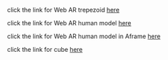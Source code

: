
click the link for Web AR trepezoid [here](https://yogyach.github.io/webAR/trepAR.html)

click the link for Web AR human model [here](https://yogyach.github.io/webAR/web.html)

click the link for Web AR human model in Aframe [here](https://yogyach.github.io/webAR/arAframe.html)

click the link for cube [here](https://yogyach.github.io/webAR/Aframe_modelViewer.html)
